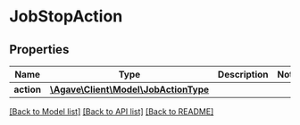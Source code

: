 # JobStopAction

## Properties
Name | Type | Description | Notes
------------ | ------------- | ------------- | -------------
**action** | [**\Agave\Client\Model\JobActionType**](JobActionType.md) |  | 

[[Back to Model list]](../README.md#documentation-for-models) [[Back to API list]](../README.md#documentation-for-api-endpoints) [[Back to README]](../README.md)


